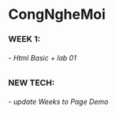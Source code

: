 # CongNgheMoi
### WEEK 1: 
###### - Html Basic + lab 01
### NEW TECH: 
###### - update Weeks to Page Demo
